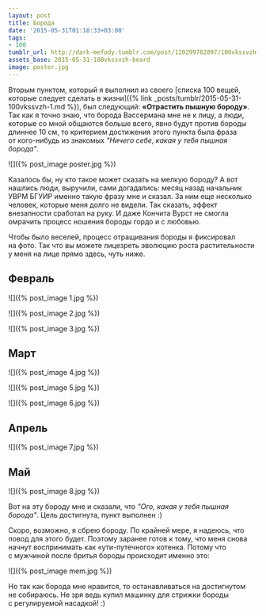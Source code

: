 ```yaml
---
layout: post
title: Борода
date: '2015-05-31T01:18:33+03:00'
tags:
- 100
tumblr_url: http://dark-mefody.tumblr.com/post/120299782897/100vkssvzh-beard
assets_base: 2015-05-31-100vkssvzh-beard
image: poster.jpg
---
```

Вторым пунктом, который я выполнил из своего [списка 100 вещей, которые следует сделать в жизни]({% link _posts/tumblr/2015-05-31-100vkssvzh-1.md %}), был следующий: **«Отрастить пышную бороду»**. Так как я точно знаю, что борода Вассермана мне не к лицу, а люди, которые со мной общаются больше всего, явно будут против бороды длиннее 10 см, то критерием достижения этого пункта была фраза от кого-нибудь из знакомых _"Ничего себе, какая у тебя пышная борода"_.

<p class="block-full-width" markdown="1">![]({% post_image poster.jpg %})</p>
<!--more-->

Казалось бы, ну кто такое может сказать на мелкую бороду? А вот нашлись люди, выручили, сами догадались: месяц назад начальник УВРМ БГУИР именно такую фразу мне и сказал. За ним еще несколько человек, которые меня долго не видели. Так сказать, эффект внезапности сработал на руку. И даже Кончита Вурст не смогла омрачить процесс ношения бороды гордо и с любовью.

Чтобы было веселей, процесс отращивания бороды я фиксировал на фото. Так что вы можете лицезреть эволюцию роста растительности у меня на лице прямо здесь, чуть ниже.

## Февраль

<p class="block-full-width free-image" markdown="1">![]({% post_image 1.jpg %})</p>
<p class="block-full-width free-image" markdown="1">![]({% post_image 2.jpg %})</p>
<p class="block-full-width free-image" markdown="1">![]({% post_image 3.jpg %})</p>

## Март

<p class="block-full-width free-image" markdown="1">![]({% post_image 4.jpg %})</p>
<p class="block-full-width free-image" markdown="1">![]({% post_image 5.jpg %})</p>
<p class="block-full-width free-image" markdown="1">![]({% post_image 6.jpg %})</p>

## Апрель

<p class="block-full-width free-image" markdown="1">![]({% post_image 7.jpg %})</p>

## Май

<p class="block-full-width free-image" markdown="1">![]({% post_image 8.jpg %})</p>

Вот на эту бороду мне и сказали, что _"Ого, какая у тебя пышная борода"_. Цель достигнута, пункт выполнен :)

Скоро, возможно, я сбрею бороду. По крайней мере, я надеюсь, что повод для этого будет. Поэтому заранее готов к тому, что меня снова начнут воспринимать как «ути-путечного» котенка. Потому что с мужчиной после бритья бороды происходит именно это:

<p class="text-center" markdown="1">![]({% post_image mem.jpg %})</p>

Но так как борода мне нравится, то останавливаться на достигнутом не собираюсь. Не зря ведь купил машинку для стрижки бороды с регулируемой насадкой! :)
